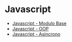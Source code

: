 # Javascript

- [Javascript - Modulo Base](./javascript-basic-module/README.md)
- [Javascript - OOP](./javascript-oop-module/README.md)
- [Javascript - Asincrono](./javascript-oop-module/README.md)
